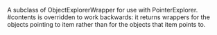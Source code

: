 A subclass of ObjectExplorerWrapper for use with PointerExplorer.  #contents is overridden to work backwards: it returns wrappers for the objects pointing to item rather than for the objects that item points to.